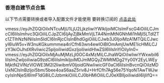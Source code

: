 ### 香港自建节点合集
以下节点需要转换或者导入配置文件才能使用
要转换订阅的 [点击此处](https://sub.v1.mk/)

vmess://eyJhZGQiOiIxNTcuMjU1LjU2LjkzIiwiYWlkIjoiMCIsImFscG4iOiIiLCJmcCI6IiIsImhvc3QiOiIiLCJpZCI6IjAyZjBkMmVjLTA4NmMtNGNhMi1hMjI5LTdlZTc1ZTlhNzNiNiIsIm5ldCI6InRjcCIsInBhdGgiOiIiLCJwb3J0IjoiMzA1MTQiLCJwcyI6IuW5v+W3nuKGkummmea4r/Cfh63wn4ewIOiBlOmAmjUwME1icHMiLCJzY3kiOiJhdXRvIiwic25pIjoiIiwidGxzIjoiIiwidHlwZSI6IiIsInYiOiIyIn0=
vmess://eyJhZGQiOiIxMjAuMjMzLjI0OC4xMzMiLCJhaWQiOiIwIiwiYWxwbiI6IiIsImZwIjoiIiwiaG9zdCI6IiIsImlkIjoiMDJmMGQyZWMtMDg2Yy00Y2EyLWEyMjktN2VlNzVlOWE3M2I2IiwibmV0IjoidGNwIiwicGF0aCI6IiIsInBvcnQiOiIzMDUxNCIsInBzIjoi5bm/5bee4oaS6aaZ5riv8J+HrfCfh7Ag56e75YqoNTAwTWJwcyIsInNjeSI6ImF1dG8iLCJzbmkiOiIiLCJ0bHMiOiIiLCJ0eXBlIjoiIiwidiI6IjIifQ==
